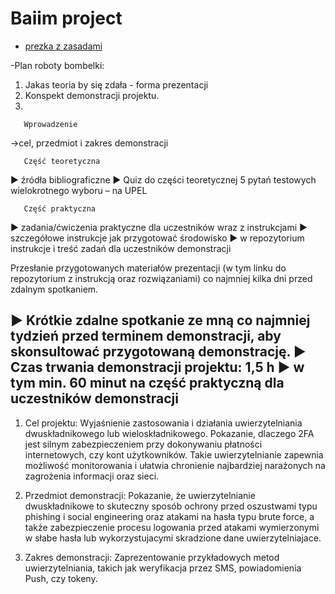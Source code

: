 # Baiim project
- [prezka z zasadami](https://upel.agh.edu.pl/pluginfile.php/119167/mod_resource/content/1/BAWiM_wyklad_inauguracyjny_2022.pdf)

-Plan roboty bombelki:
1. Jakas teoria by się zdała - forma prezentacji
2. Konspekt demonstracji projektu.
3. 


       Wprowadzenie 
→cel, przedmiot i zakres demonstracji

       Część teoretyczna
▶ źródła bibliograficzne
▶ Quiz do części teoretycznej 5 pytań testowych wielokrotnego wyboru – na UPEL

       Część praktyczna
▶ zadania/ćwiczenia praktyczne dla uczestników wraz z instrukcjami
▶ szczegółowe instrukcje jak przygotować środowisko
▶ w repozytorium instrukcje i treść zadań dla uczestników demonstracji

Przesłanie przygotowanych materiałów prezentacji (w tym linku do repozytorium z
instrukcją oraz rozwiązaniami) co najmniej kilka dni przed zdalnym spotkaniem.

▶ Krótkie zdalne spotkanie ze mną co najmniej tydzień przed terminem
demonstracji, aby skonsultować przygotowaną demonstrację.
▶ Czas trwania demonstracji projektu: 1,5 h
▶ w tym min. 60 minut na część praktyczną dla uczestników demonstracji
----------------------------------------------------------------------------------

1. Cel projektu: 
Wyjaśnienie zastosowania i działania uwierzytelniania dwuskładnikowego lub wieloskładnikowego. Pokazanie,
dlaczego 2FA jest silnym zabezpieczeniem przy dokonywaniu płatności internetowych, czy kont użytkowników.
Takie uwierzytelnianie zapewnia możliwość monitorowania i ułatwia chronienie najbardziej narażonych
na zagrożenia informacji oraz sieci.

2. Przedmiot demonstracji: 
Pokazanie, że uwierzytelnianie dwuskładnikowe to skuteczny sposób ochrony przed oszustwami typu
phishing i social engineering oraz atakami na hasła typu brute force, a także zabezpieczenie procesu logowania przed atakami wymierzonymi w słabe hasła lub wykorzystujacymi skradzione dane uwierzytelniajace.

3. Zakres demonstracji:
Zaprezentowanie przykładowych metod uwierzytelniania, takich jak weryfikacja przez SMS, powiadomienia
Push, czy tokeny.

